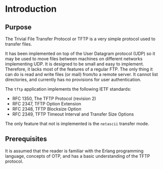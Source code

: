 # Introduction

## Purpose

The Trivial File Transfer Protocol or TFTP is a very simple protocol used to transfer files.

It has been implemented on top of the User Datagram protocol (UDP) so it may be used to move files between machines on different networks implementing UDP. It is designed to be small and easy to implement. Therefore, it lacks most of the features of a regular FTP. The only thing it can do is read and write files (or mail) from/to a remote server. It cannot list directories, and currently has no provisions for user authentication.

The `tftp` application implements the following IETF standards:

* RFC 1350, The TFTP Protocol (revision 2)
* RFC 2347, TFTP Option Extension
* RFC 2348, TFTP Blocksize Option
* RFC 2349, TFTP Timeout Interval and Transfer Size Options

The only feature that not is implemented is the `netascii` transfer mode.

## Prerequisites

It is assumed that the reader is familiar with the Erlang programming language, concepts of OTP, and has a basic understanding of the TFTP protocol.
